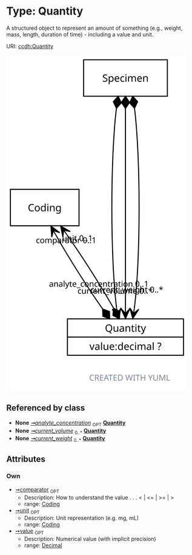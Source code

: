 
# Type: Quantity


A structured object to represent an amount of something (e.g., weight, mass, length, duration of time) - including a value and unit.

URI: [ccdh:Quantity](https://example.org/ccdh/Quantity)


![img](images/Quantity.svg)

## Referenced by class

 *  **None** *[➞analyte_concentration](specimen__analyte_concentration.md)*  <sub>OPT</sub>  **[Quantity](Quantity.md)**
 *  **None** *[➞current_volume](specimen__current_volume.md)*  <sub>0..*</sub>  **[Quantity](Quantity.md)**
 *  **None** *[➞current_weight](specimen__current_weight.md)*  <sub>0..*</sub>  **[Quantity](Quantity.md)**

## Attributes


### Own

 * [➞comparator](quantity__comparator.md)  <sub>OPT</sub>
    * Description: How to understand the value  . . .   < | <= | >= | >
    * range: [Coding](Coding.md)
 * [➞unit](quantity__unit.md)  <sub>OPT</sub>
    * Description: Unit representation (e.g. mg, mL)
    * range: [Coding](Coding.md)
 * [➞value](quantity__value.md)  <sub>OPT</sub>
    * Description: Numerical value (with implicit precision)
    * range: [Decimal](types/Decimal.md)
